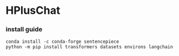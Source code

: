# HPlusChat


### install guide

```
conda install -c conda-forge sentencepiece
python -m pip install transformers datasets environs langchain 
```
